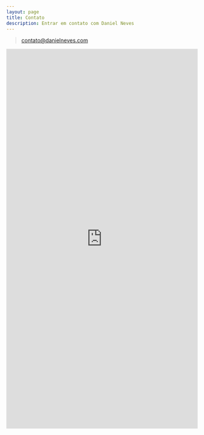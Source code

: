 ```yaml
---
layout: page
title: Contato
description: Entrar em contato com Daniel Neves
---
```


>contato@danielneves.com


<iframe id="" allowtransparency="true" allowfullscreen="true" allow="geolocation; microphone; camera" src="https://my.forms.app/form/61f21bd9ed8dd6152824063c" frameborder="0" style="width: 1px; min-width:100%; height:1000px; border:none;"></iframe>